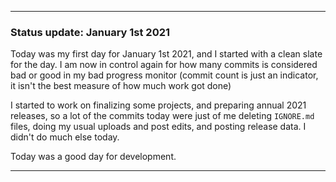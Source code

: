 ***

### Status update: January 1st 2021

Today was my first day for January 1st 2021, and I started with a clean slate for the day. I am now in control again for how many commits is considered bad or good in my bad progress monitor (commit count is just an indicator, it isn't the best measure of how much work got done)

I started to work on finalizing some projects, and preparing annual 2021 releases, so a lot of the commits today were just of me deleting `IGNORE.md` files, doing my usual uploads and post edits, and posting release data. I didn't do much else today.

Today was a good day for development.

***


